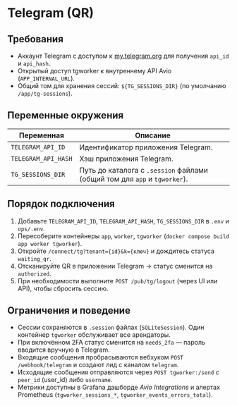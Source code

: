 # Telegram (QR)

## Требования

- Аккаунт Telegram с доступом к [my.telegram.org](https://my.telegram.org) для получения `api_id` и `api_hash`.
- Открытый доступ tgworker к внутреннему API Avio (`APP_INTERNAL_URL`).
- Общий том для хранения сессий: `${TG_SESSIONS_DIR}` (по умолчанию `/app/tg-sessions`).

## Переменные окружения

| Переменная | Описание |
|------------|----------|
| `TELEGRAM_API_ID` | Идентификатор приложения Telegram. |
| `TELEGRAM_API_HASH` | Хэш приложения Telegram. |
| `TG_SESSIONS_DIR` | Путь до каталога с `.session` файлами (общий том для `app` и `tgworker`). |

## Порядок подключения

1. Добавьте `TELEGRAM_API_ID`, `TELEGRAM_API_HASH`, `TG_SESSIONS_DIR` в `.env` и `ops/.env`.
2. Пересоберите контейнеры `app`, `worker`, `tgworker` (`docker compose build app worker tgworker`).
3. Откройте `/connect/tg?tenant={id}&k={ключ}` и дождитесь статуса `waiting_qr`.
4. Отсканируйте QR в приложении Telegram → статус сменится на `authorized`.
5. При необходимости выполните `POST /pub/tg/logout` (через UI или API), чтобы сбросить сессию.

## Ограничения и поведение

- Сессии сохраняются в `.session` файлах (`SQLiteSession`). Один контейнер `tgworker` обслуживает все арендаторы.
- При включённом 2FA статус сменится на `needs_2fa` — пароль вводится вручную в Telegram.
- Входящие сообщения пробрасываются вебхуком `POST /webhook/telegram` и создают лид с каналом `telegram`.
- Исходящие сообщения отправляются через `POST tgworker:/send` с `peer_id` (user_id) либо `username`.
- Метрики доступны в Grafana дашборде *Avio Integrations* и алертах Prometheus (`tgworker_sessions_*`, `tgworker_events_errors_total`).

